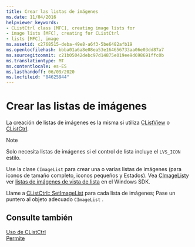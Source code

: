 ```yaml
---
title: Crear las listas de imágenes
ms.date: 11/04/2016
helpviewer_keywords:
- CListCtrl class [MFC], creating image lists for
- image lists [MFC], creating for CListCtrl
- lists [MFC], image
ms.assetid: c2768515-deba-49e8-a6f3-5be6482afb19
ms.openlocfilehash: bbba01a6a8e08ea53e164656733aa06e03dd87a7
ms.sourcegitcommit: c21b05042debc97d14875e019ee9d698691ffc0b
ms.translationtype: MT
ms.contentlocale: es-ES
ms.lasthandoff: 06/09/2020
ms.locfileid: "84625944"
---
```

# <a name="creating-the-image-lists"></a>Crear las listas de imágenes

La creación de listas de imágenes es la misma si utiliza [CListView](reference/clistview-class.md) o [CListCtrl](reference/clistctrl-class.md).

> [!NOTE]
> Solo necesita listas de imágenes si el control de lista incluye el `LVS_ICON` estilo.

Use la clase `CImageList` para crear una o varias listas de imágenes (para iconos de tamaño completo, iconos pequeños y Estados). Vea [CImageList](reference/cimagelist-class.md)y ver [listas de imágenes de vista de lista](/windows/win32/Controls/using-list-view-controls) en el Windows SDK.

Llame a [CListCtrl:: SetImageList](reference/clistctrl-class.md#setimagelist) para cada lista de imágenes; Pase un puntero al objeto adecuado `CImageList` .

## <a name="see-also"></a>Consulte también

[Uso de CListCtrl](using-clistctrl.md)<br/>
[Permite](controls-mfc.md)
